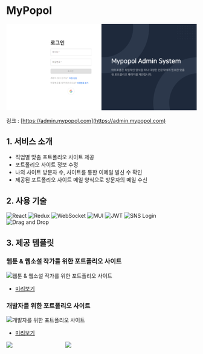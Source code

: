 # MyPopol

![Main](./src/assets/img/readme/main.png)

링크 : [https://admin.mypopol.com](https://admin.mypopol.com)

## 1. 서비스 소개

- 직업별 맞춤 포트폴리오 사이트 제공 
- 포트폴리오 사이트 정보 수정 
- 나의 사이트 방문자 수, 사이트를 통한 이메일 발신 수 확인
- 제공된 포트폴리오 사이트 메일 양식으로 방문자의 메일 수신  

## 2. 사용 기술

![React](https://img.shields.io/badge/React-20232A?style=for-the-badge&logo=react&logoColor=61DAFB)
![Redux](https://img.shields.io/badge/Redux-764ABC?style=for-the-badge&logo=redux&logoColor=white)
![WebSocket](https://img.shields.io/badge/WebSocket-000000?style=for-the-badge&logo=websocket&logoColor=white)
![MUI](https://img.shields.io/badge/MUI-007FFF?style=for-the-badge&logo=mui&logoColor=white)
![JWT](https://img.shields.io/badge/JWT-000000?style=for-the-badge&logo=jwt&logoColor=white)
![SNS Login](https://img.shields.io/badge/SNS%20Login-FF4500?style=for-the-badge&logo=auth0&logoColor=white)
![Drag and Drop](https://img.shields.io/badge/Drag%20and%20Drop-FFCC00?style=for-the-badge&logo=react-dnd&logoColor=white)

## 3. 제공 템플릿

### 웹툰 & 웹소설 작가를 위한 포트폴리오 사이트 
![웹툰 & 웹소설 작가를 위한 포트폴리오 사이트](./src/assets/img/readme/ptid01_rending.gif)
- [미리보기](https://site.mypopol.com/ptid01/example)

### 개발자를 위한 포트폴리오 사이트
![개발자를 위한 포트폴리오 사이트](./src/assets/img/readme/ptid02_rending.gif)
- [미리보기](https://site.mypopol.com/ptid02/example)

<div>
<img src="./src/assets/img/readme/ptid01_rending.gif" align='left' width="31%" >
<img src="./src/assets/img/readme/ptid01_rending.gif" align='left' width="31%" >
</div>
